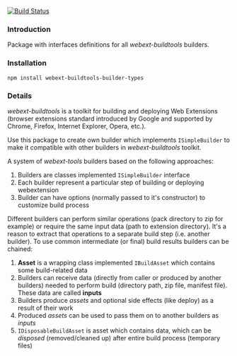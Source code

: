[![Build Status](https://travis-ci.com/cardinalby/webext-buildtools-builder-types.svg?branch=master)](https://travis-ci.com/cardinalby/webext-buildtools-builder-types)
### Introduction
Package with interfaces definitions for all *webext-buildtools* builders.
### Installation
`npm install webext-buildtools-builder-types`
### Details
*webext-buildtools* is a toolkit for building and deploying Web Extensions (browser extensions standard introduced by Google and supported by Chrome, Firefox, Internet Explorer, Opera, etc.).

Use this package to create own builder which implements `ISimpleBuilder` to make it compatible with other builders in *webext-buildtools* toolkit.

A system of *webext-tools* builders based on the following approaches:
1. Builders are classes implemented `ISimpleBuilder` interface
2. Each builder represent a particular step of building or deploying webextension
3. Builder can have options (normally passed to it's constructor) to customize build process

Different builders can perform similar operations (pack directory to zip for example) or require the same input data (path to extension directory). 
It's a reason to extract that operations to a separate build step (i.e. another builder).
To use common intermediate (or final) build results builders can be chained:

1. **Asset** is a wrapping class implemented `IBuildAsset` which contains some build-related data
2. Builders can receive data (directly from caller or produced by another builders) needed to perform build (directory path, zip file, manifest file). These data are called **inputs**
3. Builders produce *assets* and optional side effects (like deploy) as a result of their work
4. Produced *assets* can be used to pass them on to another builders as *inputs*
5. `IDisposableBuildAsset` is asset which contains data, which can be *disposed* (removed/cleaned up) after entire build process (temporary files)